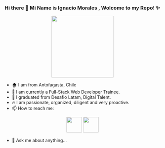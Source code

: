 <!DOCTYPE html>
### Hi there 👋 Mi Name is Ignacio Morales , Wolcome to my Repo! ✨ 

<p align="center">
  <img src="https://myoctocat.com/assets/images/octocats/octocat-20.png"  width=200>
</p>

- 🏠 I am from Antofagasta, Chile
- 🚀 I am currently a Full-Stack Web Developer Trainee.
- 📜 I graduated from Desafio Latam, Digital Talent.
- 🔥 I am passionate, organized, diligent and very proactive.
- 📫 How to reach me:
<p align="center">
<a href="https://www.linkedin.com/in/ignacio-morales-07035079" target="_blank"> <img src="https://img.freepik.com/vector-premium/logotipo-cuadrado-linkedin-aislado-sobre-fondo-blanco_469489-892.jpg" width="50" height="50"/></a> 
<a href="mailto:ignacio.an@gmail.com" target="_blank"> <img src="https://cdn.pixabay.com/photo/2016/06/13/17/30/mail-1454731_640.png" width="50" height="50"/></a> 
</p>  


- 💬 Ask me about anything...

